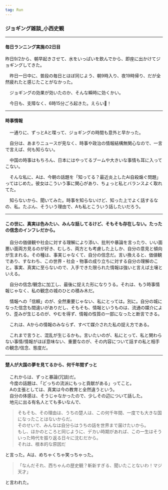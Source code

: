 ```yaml
---
tag: Run
---
```

### ジョギング雑談_小西史観

---  


#### 毎日ランニング実施の2日目

 昨日9/2から、朝早起きさせて、水をいっぱいを飲んでから、即座に出かけてジョギングしてきた。


　昨日一日中に、普段の毎日とほぼ同じよう、朝9時入り、夜19時帰り、だが全然疲れたと感じたことがなかった。  


　ジョギングの効果が効いたのか、そんな瞬時に効くかい。  

　今日も、支障なく、6時15分ごろ起きた。えらい👏！　　 

---  


#### 時事情報   

　一通りに、ずっとAと喋って、ジョギングの時間も意外と早かった。  
 
　自分は、あまりニュースが見なく、時事や政治の情報結構無関心なので、一言で言えば、何も知らない。  

　中国の時事はもちろん、日本にはやってるブームや大きいな事情も耳に入ってこない。  

　そんな私に、Aは、今朝の話題を「知ってる？最近炎上したAi自殺煽ぐ問題」ってはじめた。彼女はこういう事に関心があり、ちょっと私とバランスよく取れてた。　　

　知らないから、聞いてみた。時事を知らないけど、知った上でよく話するなの、私。たぶん、そういう理由で、Aも私とこういう話したいだろう。  


---  


#### この世に、真実は色みたい、みんな話してるけど、そもそも存在しない。たったの信念のインフレだから。  


　自分の価値観や社会に対する理解により添い、批判や暴論を言ったり、いい面悪い面両方見るのが好き、むしろ、両方とも考慮した上しか、自分の意見と傾向が生まれる。その種は、事実じゃなくて、自分の信念だ。言い換えると、価値観であり、すなわち、この世界・社会・物事の成り立ちに対する自分の理解のこと。事実、真実に至らないので、入手できた限られた情報は強いと言えば土壌といえる。  

　自分の信念/観念に加工し、最後に捉えた形になりうる。それは、もう時事情報じゃなく、私の観念の城のひとの積み木だ。  

　情報への「信頼」のが、全然重要じゃない、私にとっては。別に。自分の城になった信念も間違いがありだし、そもそも、情報というものは、流通の媒介により、歪みが生じるのが、やむを得ず、情報の性質の一部になったと断言できる。  

　これは、Aからの情報のみならず、すべて媒介された私の捉え方である。  

　これまで言うと、混乱が生じるかも。言いたいのが、私にとって、私と関わらない事情/情報がほぼ意味ない、重要なのが、その内容について話すの私と相手の観念/信念、態度だ。 
 

---  

#### 楚人が大国の夢を見てるから、何千年間ずっと  

　これからは、ずっと暴論(冗談)だ。  
　今度の話題は、「どっちの流派にもっと貢献がある」ってこと。   
　Aの主張としては、真実は今の教育と全然違うという。  
　自分の体感は、そうじゃなかったので、少しその辺について話した。  
　地元に出る有名人とても多いなんで、  
> そもそも、その理由は、うちの楚人は、この何千年間、一度でも大きな国になったことはないからだ。  
> そのせいで、みんなは自分らはうちの話を世界まで届けたいから。  
> もし、ほかのところと同じように、デカい時期があれば、この一生はそういった時代を振り返る日々に沈むだから。  
> それは、根本的な原因だ  

と言った。Aは、めちゃくちゃ笑っちゃった。  

> 「なんだそれ、西ちゃんの歴史観？斬新すぎる、聞いたことないわ！マジ天才」  

と言われた。